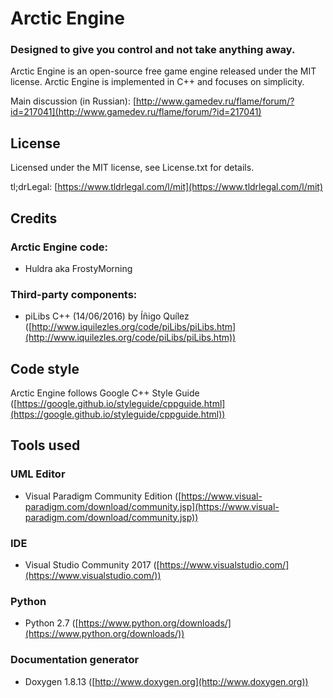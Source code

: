 # Arctic Engine

### Designed to give you control and not take anything away.

Arctic Engine is an open-source free game engine released under the MIT license. Arctic Engine is implemented in C++ and focuses on simplicity.

Main discussion (in Russian): [http://www.gamedev.ru/flame/forum/?id=217041](http://www.gamedev.ru/flame/forum/?id=217041)

## License
Licensed under the MIT license, see License.txt for details.

tl;drLegal: [https://www.tldrlegal.com/l/mit](https://www.tldrlegal.com/l/mit)

## Credits

### Arctic Engine code:

* Huldra aka FrostyMorning

### Third-party components:

* piLibs C++ (14/06/2016) by Íñigo Quílez ([http://www.iquilezles.org/code/piLibs/piLibs.htm](http://www.iquilezles.org/code/piLibs/piLibs.htm))

## Code style

Arctic Engine follows Google C++ Style Guide ([https://google.github.io/styleguide/cppguide.html](https://google.github.io/styleguide/cppguide.html))

## Tools used

### UML Editor

* Visual Paradigm Community Edition ([https://www.visual-paradigm.com/download/community.jsp](https://www.visual-paradigm.com/download/community.jsp))

### IDE

* Visual Studio Community 2017
([https://www.visualstudio.com/](https://www.visualstudio.com/))

### Python

* Python 2.7 ([https://www.python.org/downloads/](https://www.python.org/downloads/))

### Documentation generator

* Doxygen 1.8.13 ([http://www.doxygen.org](http://www.doxygen.org))
